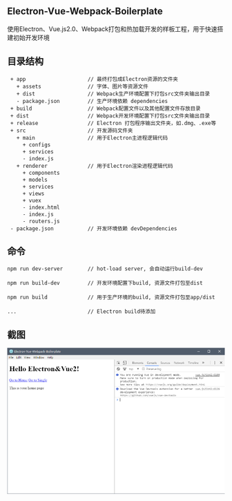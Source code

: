 ## Electron-Vue-Webpack-Boilerplate

使用Electron、Vue.js2.0、Webpack打包和热加载开发的样板工程，用于快速搭建初始开发环境


## 目录结构

```
 + app                    // 最终打包成Electron资源的文件夹
   + assets               // 字体、图片等资源文件
   + dist                 // Webpack生产环境配置下打包src文件夹输出目录
   - package.json         // 生产环境依赖 dependencies
 + build                  // Webpack配置文件以及其他配置文件存放目录
 + dist                   // Webpack开发环境配置下打包src文件夹输出目录
 + release                // Electron 打包程序输出文件夹，如.dmg、.exe等
 + src                    // 开发源码文件夹
   + main                 // 用于Electron主进程逻辑代码
     + configs
     + services
     - index.js
   + renderer             // 用于Electron渲染进程逻辑代码
     + components
     + models
     + services
     + views
     + vuex
     - index.html
     - index.js
     - routers.js
 - package.json           // 开发环境依赖 devDependencies
```

## 命令

```
npm run dev-server        // hot-load server, 会自动运行build-dev

npm run build-dev         // 开发环境配置下build, 资源文件打包至dist

npm run build             // 用于生产环境的build, 资源文件打包至app/dist

...                       // Electron build待添加
```

## 截图

![Screenshot](./screenshot.png)
